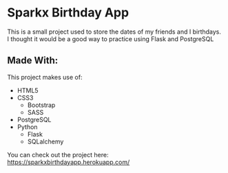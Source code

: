 # Sparkx Birthday App
This is a small project used to store the dates of my friends and I birthdays. I thought it would be a good way to practice using Flask and PostgreSQL

## Made With:
This project makes use of:
- HTML5
- CSS3
  - Bootstrap
  - SASS
- PostgreSQL
- Python
  - Flask
  - SQLalchemy

You can check out the project here: https://sparkxbirthdayapp.herokuapp.com/